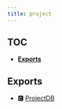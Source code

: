 ```yaml
---
title: project
---
```


## TOC

- **[Exports](#exports)**

## Exports

- 🅲 [ProjectDB](-project-db#🅲-projectdb)

